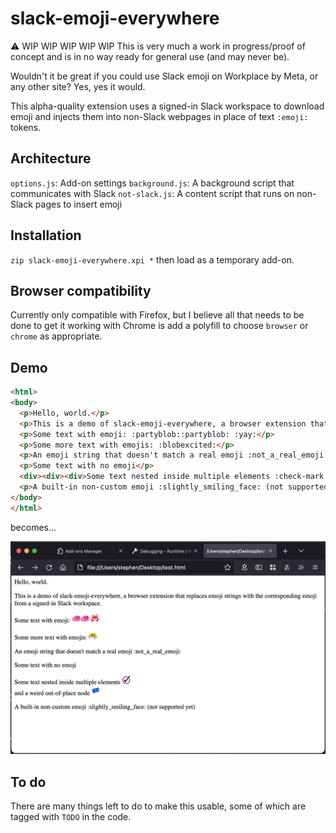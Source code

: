 # slack-emoji-everywhere

⚠️ WIP WIP WIP WIP WIP This is very much a work in progress/proof of concept and is in no way ready for general use (and may never be).

Wouldn't it be great if you could use Slack emoji on Workplace by Meta, or any other site? Yes, yes it would.

This alpha-quality extension uses a signed-in Slack workspace to download emoji and injects them into non-Slack webpages in place of text `:emoji:` tokens.

## Architecture

`options.js`: Add-on settings
`background.js`: A background script that communicates with Slack
`not-slack.js`: A content script that runs on non-Slack pages to insert emoji

## Installation

`zip slack-emoji-everywhere.xpi *` then load as a temporary add-on.

## Browser compatibility

Currently only compatible with Firefox, but I believe all that needs to be done to get it working with Chrome is add a polyfill to choose `browser` or `chrome` as appropriate.

## Demo

```html
<html>
<body>
  <p>Hello, world.</p>
  <p>This is a demo of slack-emoji-everywhere, a browser extension that replaces emoji strings with the corresponding emoji from a signed-in Slack workspace.</p>
  <p>Some text with emoji: :partyblob::partyblob: :yay:</p>
  <p>Some more text with emojis: :blobexcited:</p>
  <p>An emoji string that doesn't match a real emoji :not_a_real_emoji:</p>
  <p>Some text with no emoji</p>
  <div><div><div>Some text nested inside multiple elements :check-mark:</div></div>and a weird out-of-place node :weird:</div>
  <p>A built-in non-custom emoji :slightly_smiling_face: (not supported yet)</p>
</body>
</html>
```

becomes...

![](demo.png)

## To do

There are many things left to do to make this usable, some of which are tagged with `TODO` in the code.
